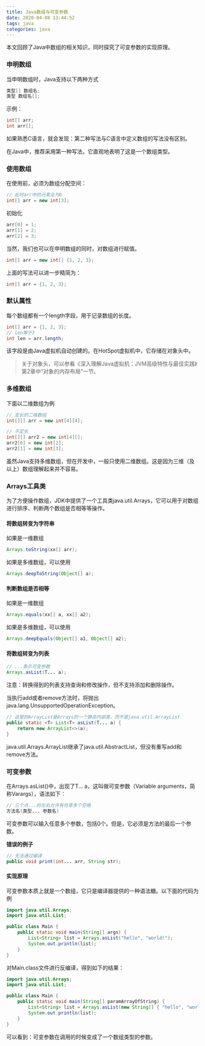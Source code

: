 ```yaml
---
title: Java数组与可变参数
date: 2020-04-08 13:44:52
tags: java
categories: java
---
```


本文回顾了Java中数组的相关知识，同时探究了可变参数的实现原理。

<!--more-->

### 申明数组

当申明数组时，Java支持以下两种方式

```java
类型[] 数组名;
类型 数组名[];
```

示例：

```java
int[] arr;
int arr[];
```

如果熟悉C语言，就会发现：第二种写法与C语言中定义数组的写法没有区别。

在Java中，推荐采用第一种写法，它直观地表明了这是一个数组类型。

### 使用数组

在使用前，必须为数组分配空间：

```java
// 此时arr中的元素全为0
int[] arr = new int[3];
```

初始化

```java
arr[0] = 1;
arr[1] = 2;
arr[2] = 3;
```

当然，我们也可以在申明数组的同时，对数组进行赋值。

```java
int[] arr = new int[] {1, 2, 3};
```

上面的写法可以进一步精简为：

```java
int[] arr = {1, 2, 3};
```

### 默认属性

每个数组都有一个length字段，用于记录数组的长度。

```java
int[] arr = {1, 2, 3};
// len等于3
int len = arr.length;
```

该字段是由Java虚拟机自动创建的。在HotSpot虚拟机中，它存储在对象头中。

> 关于对象头，可以参看《深入理解Java虚拟机：JVM高级特性与最佳实践》第2章中“对象的内存布局”一节。

### 多维数组

下面以二维数组为例

```java
// 定长的二维数组
int[][] arr = new int[4][4];

// 不定长
int[][] arr2 = new int[4][];
arr2[0] = new int[2];
arr2[1] = new int[3];
```

虽然Java支持多维数组，但在开发中，一般只使用二维数组。这是因为三维（及以上）数组理解起来并不容易。

### Arrays工具类

为了方便操作数组，JDK中提供了一个工具类java.util.Arrays，它可以用于对数组进行排序、判断两个数组是否相等等操作。

#### 将数组转变为字符串

如果是一维数组

```java
Arrays.toString(xx[] arr);
```

如果是多维数组，可以使用

```java
Arrays.deepToString(Object[] a);
```

#### 判断数组是否相等

如果是一维数组

```java
Arrays.equals(xx[] a, xx[] a2);
```

如果是多维数组，可以使用

```java
Arrays.deepEquals(Object[] a1, Object[] a2);
```

#### 将数组转变为列表

```java
// ...表示可变参数
Arrays.asList(T... a);
```

注意：转换得到的列表支持查询和修改操作，但不支持添加和删除操作。

当执行add或者remove方法时，将抛出java.lang.UnsupportedOperationException。

```java
// 这里的ArrayList是Arrays的一个静态内部类，而不是java.util.ArrayList
public static <T> List<T> asList(T... a) {
    return new ArrayList<>(a);
}
```

java.util.Arrays.ArrayList继承了java.util.AbstractList，但没有重写add和remove方法。

### 可变参数

在Arrays.asList()中，出现了T... a，这叫做可变参数（Variable arguments，简称Varargs），语法如下：

```java
// 三个点...的左右允许有任意多个空格
方法名(类型... 参数名)
```

可变参数可以输入任意多个参数，包括0个。但是，它必须是方法的最后一个参数。

**错误的例子**

```java
// 无法通过编译
public void print(int... arr, String str);
```

#### 实现原理

可变参数本质上就是一个数组，它只是编译器提供的一种语法糖。以下面的代码为例

```java
import java.util.Arrays;
import java.util.List;

public class Main {
    public static void main(String[] args) {
        List<String> list = Arrays.asList("hello", "world!");
        System.out.println(list);
    }
}
```

对Main.class文件进行反编译，得到如下的结果：

```java
import java.util.Arrays;
import java.util.List;

public class Main {
    public static void main(String[] paramArrayOfString) {
        List<String> list = Arrays.asList(new String[] { "hello", "world!" });
        System.out.println(list);
    }
}
```

可以看到：可变参数在调用的时候变成了一个数组类型的参数。